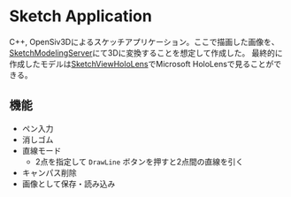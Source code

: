 # Sketch Application
C++, OpenSiv3Dによるスケッチアプリケーション。ここで描画した画像を、[SketchModelingServer](https://github.com/kitoriaaa/SketchModelingServer)にて3Dに変換することを想定して作成した。
最終的に作成したモデルは[SketchViewHoloLens](https://github.com/kitoriaaa/SketchViewHoloLens)でMicrosoft HoloLensで見ることができる。

## 機能
- ペン入力
- 消しゴム
- 直線モード
	- 2点を指定して ```DrawLine``` ボタンを押すと2点間の直線を引く
- キャンパス削除
- 画像として保存・読み込み
